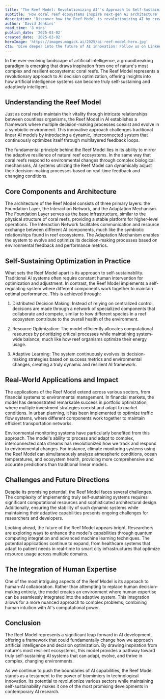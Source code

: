 ```yaml
---
title: 'The Reef Model: Revolutionizing AI''s Approach to Self-Sustaining Decision Optimization'
subtitle: 'How coral reef ecosystems inspire next-gen AI architecture'
description: 'Discover how the Reef Model is revolutionizing AI by creating self-sustaining decision optimization systems inspired by coral reef ecosystems. This groundbreaking approach implements distributed decision-making, resource optimization, and adaptive learning to create truly resilient AI frameworks that are transforming industries from finance to environmental management.'
author: 'David Jenkins'
read_time: '8 mins'
publish_date: '2025-03-02'
created_date: '2025-03-02'
heroImage: 'https://images.magick.ai/2025/ai-reef-model-hero.jpg'
cta: 'Dive deeper into the future of AI innovation! Follow us on LinkedIn for exclusive insights on groundbreaking developments in self-sustaining AI systems and stay updated on how the Reef Model is reshaping the technological landscape.'
---
```


In the ever-evolving landscape of artificial intelligence, a groundbreaking paradigm is emerging that draws inspiration from one of nature's most complex and resilient ecosystems: coral reefs. The Reef Model represents a revolutionary approach to AI decision optimization, offering insights into how artificial intelligence systems can become truly self-sustaining and adaptively intelligent.

## Understanding the Reef Model

Just as coral reefs maintain their vitality through intricate relationships between countless organisms, the Reef Model in AI establishes a framework where multiple decision-making processes coexist and evolve in a symbiotic environment. This innovative approach challenges traditional linear AI models by introducing a dynamic, interconnected system that continuously optimizes itself through multilayered feedback loops.

The fundamental principle behind the Reef Model lies in its ability to mirror the adaptive resilience of natural reef ecosystems. In the same way that coral reefs respond to environmental changes through complex biological mechanisms, AI systems utilizing the Reef Model can dynamically adjust their decision-making processes based on real-time feedback and changing conditions.

## Core Components and Architecture

The architecture of the Reef Model consists of three primary layers: the Foundation Layer, the Interaction Network, and the Adaptation Mechanism. The Foundation Layer serves as the base infrastructure, similar to the physical structure of coral reefs, providing a stable platform for higher-level operations. The Interaction Network facilitates communication and resource exchange between different AI components, much like the symbiotic relationships found in reef ecosystems. The Adaptation Mechanism enables the system to evolve and optimize its decision-making processes based on environmental feedback and performance metrics.

## Self-Sustaining Optimization in Practice

What sets the Reef Model apart is its approach to self-sustainability. Traditional AI systems often require constant human intervention for optimization and adjustment. In contrast, the Reef Model implements a self-regulating system where different components work together to maintain optimal performance. This is achieved through:

1. Distributed Decision Making: Instead of relying on centralized control, decisions are made through a network of specialized components that collaborate and compete, similar to how different species in a reef ecosystem contribute to the overall health of the environment.

2. Resource Optimization: The model efficiently allocates computational resources by prioritizing critical processes while maintaining system-wide balance, much like how reef organisms optimize their energy usage.

3. Adaptive Learning: The system continuously evolves its decision-making strategies based on success metrics and environmental changes, creating a truly dynamic and resilient AI framework.

## Real-World Applications and Impact

The applications of the Reef Model extend across various sectors, from financial systems to environmental management. In financial markets, the model has demonstrated remarkable success in portfolio optimization, where multiple investment strategies coexist and adapt to market conditions. In urban planning, it has been implemented to optimize traffic flow systems, where different components work together to maintain efficient transportation networks.

Environmental monitoring systems have particularly benefited from this approach. The model's ability to process and adapt to complex, interconnected data streams has revolutionized how we track and respond to environmental changes. For instance, climate monitoring systems using the Reef Model can simultaneously analyze atmospheric conditions, ocean temperatures, and ecosystem health, providing more comprehensive and accurate predictions than traditional linear models.

## Challenges and Future Directions

Despite its promising potential, the Reef Model faces several challenges. The complexity of implementing truly self-sustaining systems requires significant computational resources and sophisticated architectural design. Additionally, ensuring the stability of such dynamic systems while maintaining their adaptive capabilities presents ongoing challenges for researchers and developers.

Looking ahead, the future of the Reef Model appears bright. Researchers are exploring ways to enhance the model's capabilities through quantum computing integration and advanced machine learning techniques. The potential applications continue to expand, from healthcare systems that adapt to patient needs in real-time to smart city infrastructures that optimize resource usage across multiple domains.

## The Integration of Human Expertise

One of the most intriguing aspects of the Reef Model is its approach to human-AI collaboration. Rather than attempting to replace human decision-making entirely, the model creates an environment where human expertise can be seamlessly integrated into the adaptive system. This integration allows for a more nuanced approach to complex problems, combining human intuition with AI's computational power.

## Conclusion

The Reef Model represents a significant leap forward in AI development, offering a framework that could fundamentally change how we approach artificial intelligence and decision optimization. By drawing inspiration from nature's most resilient ecosystems, this model provides a pathway toward truly self-sustaining AI systems that can adapt, evolve, and thrive in complex, changing environments.

As we continue to push the boundaries of AI capabilities, the Reef Model stands as a testament to the power of biomimicry in technological innovation. Its potential to revolutionize various sectors while maintaining self-sustainability makes it one of the most promising developments in contemporary AI research.